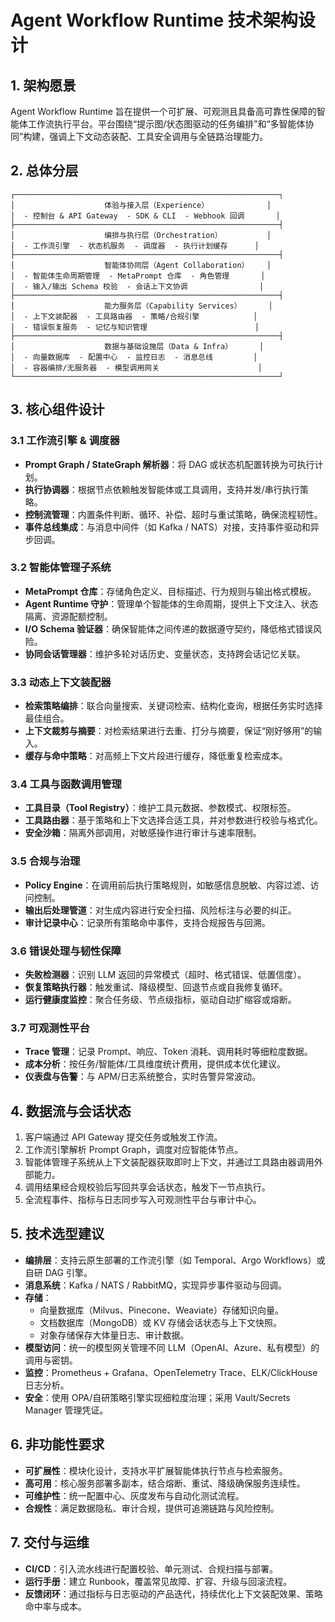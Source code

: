 # Agent Workflow Runtime 技术架构设计

## 1. 架构愿景

Agent Workflow Runtime 旨在提供一个可扩展、可观测且具备高可靠性保障的智能体工作流执行平台。平台围绕“提示图/状态图驱动的任务编排”和“多智能体协同”构建，强调上下文动态装配、工具安全调用与全链路治理能力。

## 2. 总体分层

```
┌───────────────────────────────────────────────────────────┐
│                    体验与接入层（Experience）             │
│  - 控制台 & API Gateway  - SDK & CLI  - Webhook 回调       │
├───────────────────────────────────────────────────────────┤
│                    编排与执行层（Orchestration）          │
│  - 工作流引擎  - 状态机服务  - 调度器  - 执行计划缓存      │
├───────────────────────────────────────────────────────────┤
│                    智能体协同层（Agent Collaboration）    │
│  - 智能体生命周期管理  - MetaPrompt 仓库  - 角色管理       │
│  - 输入/输出 Schema 校验  - 会话上下文协调                │
├───────────────────────────────────────────────────────────┤
│                    能力服务层（Capability Services）      │
│  - 上下文装配器  - 工具路由器  - 策略/合规引擎            │
│  - 错误恢复服务  - 记忆与知识管理                        │
├───────────────────────────────────────────────────────────┤
│                    数据与基础设施层（Data & Infra）      │
│  - 向量数据库  - 配置中心  - 监控日志  - 消息总线         │
│  - 容器编排/无服务器  - 模型调用网关                      │
└───────────────────────────────────────────────────────────┘
```

## 3. 核心组件设计

### 3.1 工作流引擎 & 调度器
- **Prompt Graph / StateGraph 解析器**：将 DAG 或状态机配置转换为可执行计划。
- **执行协调器**：根据节点依赖触发智能体或工具调用，支持并发/串行执行策略。
- **控制流管理**：内置条件判断、循环、补偿、超时与重试策略，确保流程韧性。
- **事件总线集成**：与消息中间件（如 Kafka / NATS）对接，支持事件驱动和异步回调。

### 3.2 智能体管理子系统
- **MetaPrompt 仓库**：存储角色定义、目标描述、行为规则与输出格式模板。
- **Agent Runtime 守护**：管理单个智能体的生命周期，提供上下文注入、状态隔离、资源配额控制。
- **I/O Schema 验证器**：确保智能体之间传递的数据遵守契约，降低格式错误风险。
- **协同会话管理器**：维护多轮对话历史、变量状态，支持跨会话记忆关联。

### 3.3 动态上下文装配器
- **检索策略编排**：联合向量搜索、关键词检索、结构化查询，根据任务实时选择最佳组合。
- **上下文裁剪与摘要**：对检索结果进行去重、打分与摘要，保证“刚好够用”的输入。
- **缓存与命中策略**：对高频上下文片段进行缓存，降低重复检索成本。

### 3.4 工具与函数调用管理
- **工具目录（Tool Registry）**：维护工具元数据、参数模式、权限标签。
- **工具路由器**：基于策略和上下文选择合适工具，并对参数进行校验与格式化。
- **安全沙箱**：隔离外部调用，对敏感操作进行审计与速率限制。

### 3.5 合规与治理
- **Policy Engine**：在调用前后执行策略规则，如敏感信息脱敏、内容过滤、访问控制。
- **输出后处理管道**：对生成内容进行安全扫描、风险标注与必要的纠正。
- **审计记录中心**：记录所有策略命中事件，支持合规报告与回溯。

### 3.6 错误处理与韧性保障
- **失败检测器**：识别 LLM 返回的异常模式（超时、格式错误、低置信度）。
- **恢复策略执行器**：触发重试、降级模型、回退节点或自我修复循环。
- **运行健康度监控**：聚合任务级、节点级指标，驱动自动扩缩容或熔断。

### 3.7 可观测性平台
- **Trace 管理**：记录 Prompt、响应、Token 消耗、调用耗时等细粒度数据。
- **成本分析**：按任务/智能体/工具维度统计费用，提供成本优化建议。
- **仪表盘与告警**：与 APM/日志系统整合，实时告警异常波动。

## 4. 数据流与会话状态

1. 客户端通过 API Gateway 提交任务或触发工作流。
2. 工作流引擎解析 Prompt Graph，调度对应智能体节点。
3. 智能体管理子系统从上下文装配器获取即时上下文，并通过工具路由器调用外部能力。
4. 调用结果经合规校验后写回共享会话状态，触发下一节点执行。
5. 全流程事件、指标与日志同步写入可观测性平台与审计中心。

## 5. 技术选型建议

- **编排层**：支持云原生部署的工作流引擎（如 Temporal、Argo Workflows）或自研 DAG 引擎。
- **消息系统**：Kafka / NATS / RabbitMQ，实现异步事件驱动与回调。
- **存储**：
  - 向量数据库（Milvus、Pinecone、Weaviate）存储知识向量。
  - 文档数据库（MongoDB）或 KV 存储会话状态与上下文快照。
  - 对象存储保存大体量日志、审计数据。
- **模型访问**：统一的模型网关管理不同 LLM（OpenAI、Azure、私有模型）的调用与密钥。
- **监控**：Prometheus + Grafana、OpenTelemetry Trace、ELK/ClickHouse 日志分析。
- **安全**：使用 OPA/自研策略引擎实现细粒度治理；采用 Vault/Secrets Manager 管理凭证。

## 6. 非功能性要求

- **可扩展性**：模块化设计，支持水平扩展智能体执行节点与检索服务。
- **高可用**：核心服务部署多副本，结合熔断、重试、降级确保服务连续性。
- **可维护性**：统一配置中心、灰度发布与自动化测试流程。
- **合规性**：满足数据隐私、审计合规，提供可追溯链路与风险控制。

## 7. 交付与运维

- **CI/CD**：引入流水线进行配置校验、单元测试、合规扫描与部署。
- **运行手册**：建立 Runbook，覆盖常见故障、扩容、升级与回滚流程。
- **反馈闭环**：通过指标与日志驱动的产品迭代，持续优化上下文装配效果、策略命中率与成本。

